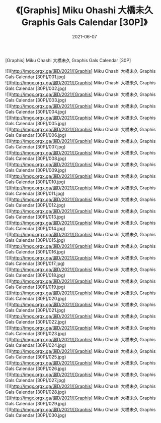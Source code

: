 ﻿---
layout: post
title:  《[Graphis] Miku Ohashi 大橋未久 Graphis Gals Calendar [30P]》
date:   2021-06-07
img: http://imgx.orgx.ga/漏D/2021/[Graphis] Miku Ohashi 大橋未久 Graphis Gals Calendar [30P]/000.jpg
categories: [美女, 清纯, 唯美]
---

[Graphis] Miku Ohashi 大橋未久 Graphis Gals Calendar [30P]

  ![](http://imgx.orgx.ga/漏D/2021/[Graphis] Miku Ohashi 大橋未久 Graphis Gals Calendar [30P]/001.jpg) <br> ![](http://imgx.orgx.ga/漏D/2021/[Graphis] Miku Ohashi 大橋未久 Graphis Gals Calendar [30P]/002.jpg) <br> ![](http://imgx.orgx.ga/漏D/2021/[Graphis] Miku Ohashi 大橋未久 Graphis Gals Calendar [30P]/003.jpg) <br> ![](http://imgx.orgx.ga/漏D/2021/[Graphis] Miku Ohashi 大橋未久 Graphis Gals Calendar [30P]/004.jpg) <br> ![](http://imgx.orgx.ga/漏D/2021/[Graphis] Miku Ohashi 大橋未久 Graphis Gals Calendar [30P]/005.jpg) <br> ![](http://imgx.orgx.ga/漏D/2021/[Graphis] Miku Ohashi 大橋未久 Graphis Gals Calendar [30P]/006.jpg) <br> ![](http://imgx.orgx.ga/漏D/2021/[Graphis] Miku Ohashi 大橋未久 Graphis Gals Calendar [30P]/007.jpg) <br> ![](http://imgx.orgx.ga/漏D/2021/[Graphis] Miku Ohashi 大橋未久 Graphis Gals Calendar [30P]/008.jpg) <br> ![](http://imgx.orgx.ga/漏D/2021/[Graphis] Miku Ohashi 大橋未久 Graphis Gals Calendar [30P]/009.jpg) <br> ![](http://imgx.orgx.ga/漏D/2021/[Graphis] Miku Ohashi 大橋未久 Graphis Gals Calendar [30P]/010.jpg) <br> ![](http://imgx.orgx.ga/漏D/2021/[Graphis] Miku Ohashi 大橋未久 Graphis Gals Calendar [30P]/011.jpg) <br> ![](http://imgx.orgx.ga/漏D/2021/[Graphis] Miku Ohashi 大橋未久 Graphis Gals Calendar [30P]/012.jpg) <br> ![](http://imgx.orgx.ga/漏D/2021/[Graphis] Miku Ohashi 大橋未久 Graphis Gals Calendar [30P]/013.jpg) <br> ![](http://imgx.orgx.ga/漏D/2021/[Graphis] Miku Ohashi 大橋未久 Graphis Gals Calendar [30P]/014.jpg) <br> ![](http://imgx.orgx.ga/漏D/2021/[Graphis] Miku Ohashi 大橋未久 Graphis Gals Calendar [30P]/015.jpg) <br> ![](http://imgx.orgx.ga/漏D/2021/[Graphis] Miku Ohashi 大橋未久 Graphis Gals Calendar [30P]/016.jpg) <br> ![](http://imgx.orgx.ga/漏D/2021/[Graphis] Miku Ohashi 大橋未久 Graphis Gals Calendar [30P]/017.jpg) <br> ![](http://imgx.orgx.ga/漏D/2021/[Graphis] Miku Ohashi 大橋未久 Graphis Gals Calendar [30P]/018.jpg) <br> ![](http://imgx.orgx.ga/漏D/2021/[Graphis] Miku Ohashi 大橋未久 Graphis Gals Calendar [30P]/019.jpg) <br> ![](http://imgx.orgx.ga/漏D/2021/[Graphis] Miku Ohashi 大橋未久 Graphis Gals Calendar [30P]/020.jpg) <br> ![](http://imgx.orgx.ga/漏D/2021/[Graphis] Miku Ohashi 大橋未久 Graphis Gals Calendar [30P]/021.jpg) <br> ![](http://imgx.orgx.ga/漏D/2021/[Graphis] Miku Ohashi 大橋未久 Graphis Gals Calendar [30P]/022.jpg) <br> ![](http://imgx.orgx.ga/漏D/2021/[Graphis] Miku Ohashi 大橋未久 Graphis Gals Calendar [30P]/023.jpg) <br> ![](http://imgx.orgx.ga/漏D/2021/[Graphis] Miku Ohashi 大橋未久 Graphis Gals Calendar [30P]/024.jpg) <br> ![](http://imgx.orgx.ga/漏D/2021/[Graphis] Miku Ohashi 大橋未久 Graphis Gals Calendar [30P]/025.jpg) <br> ![](http://imgx.orgx.ga/漏D/2021/[Graphis] Miku Ohashi 大橋未久 Graphis Gals Calendar [30P]/026.jpg) <br> ![](http://imgx.orgx.ga/漏D/2021/[Graphis] Miku Ohashi 大橋未久 Graphis Gals Calendar [30P]/027.jpg) <br> ![](http://imgx.orgx.ga/漏D/2021/[Graphis] Miku Ohashi 大橋未久 Graphis Gals Calendar [30P]/028.jpg) <br> ![](http://imgx.orgx.ga/漏D/2021/[Graphis] Miku Ohashi 大橋未久 Graphis Gals Calendar [30P]/029.jpg) <br> ![](http://imgx.orgx.ga/漏D/2021/[Graphis] Miku Ohashi 大橋未久 Graphis Gals Calendar [30P]/030.jpg) <br>